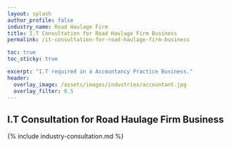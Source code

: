 ```yaml
---
layout: splash 
author_profile: false 
industry_name: Road Haulage Firm
title: I.T Consultation for Road Haulage Firm Business
permalink: /it-consultation-for-road-haulage-firm-business

toc: true
toc_sticky: true

excerpt: "I.T required in a Accountancy Practice Business."
header:
  overlay_image: /assets/images/industries/accountant.jpg
  overlay_filter: 0.5 
---
```


## I.T Consultation for Road Haulage Firm Business

{% include industry-consultation.md %}
